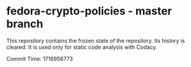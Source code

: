 # fedora-crypto-policies - master branch

This repository contains the frozen state of the repository.
Its history is cleared. It is used only for static code
analysis with Codacy.

Commit Time: 1716956773